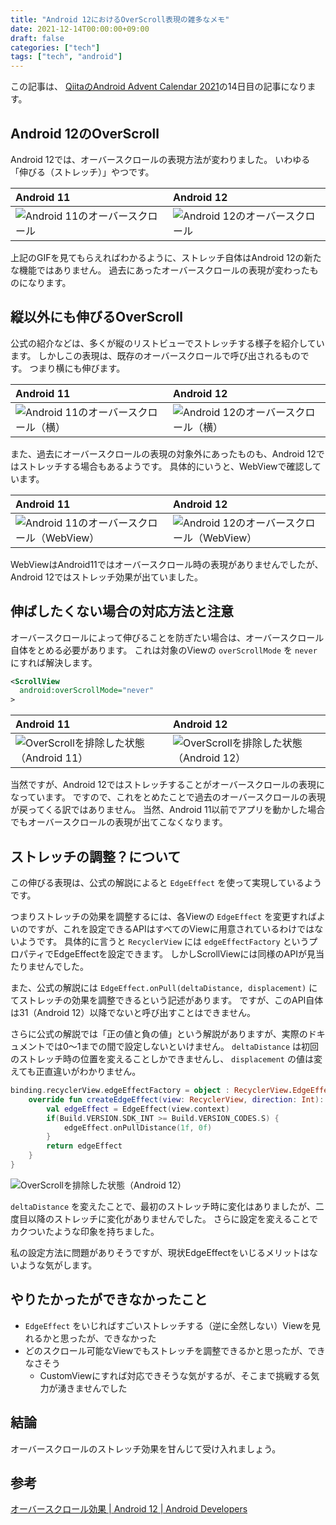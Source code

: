 ```yaml
---
title: "Android 12におけるOverScroll表現の雑多なメモ"
date: 2021-12-14T00:00:00+09:00
draft: false
categories: ["tech"]
tags: ["tech", "android"]
---
```


この記事は、 [QiitaのAndroid Advent Calendar 2021](https://qiita.com/advent-calendar/2021/android)の14日目の記事になります。

## Android 12のOverScroll

Android 12では、オーバースクロールの表現方法が変わりました。
いわゆる「伸びる（ストレッチ）」やつです。

Android 11 | Android 12
:--- | :---
![Android 11のオーバースクロール](/note/image/advent2021-android-overscroll/vertical_android11.gif) | ![Android 12のオーバースクロール](/note/image/advent2021-android-overscroll/vertical_android12.gif)

上記のGIFを見てもらえればわかるように、ストレッチ自体はAndroid 12の新たな機能ではありません。
過去にあったオーバースクロールの表現が変わったものになります。

## 縦以外にも伸びるOverScroll

公式の紹介などは、多くが縦のリストビューでストレッチする様子を紹介しています。
しかしこの表現は、既存のオーバースクロールで呼び出されるものです。
つまり横にも伸びます。

Android 11 | Android 12
:--- | :---
![Android 11のオーバースクロール（横）](/note/image/advent2021-android-overscroll/horizontal_android11.gif) | ![Android 12のオーバースクロール（横）](/note/image/advent2021-android-overscroll/horizontal_android12.gif)

また、過去にオーバースクロールの表現の対象外にあったものも、Android 12ではストレッチする場合もあるようです。
具体的にいうと、WebViewで確認しています。

Android 11 | Android 12
:--- | :---
![Android 11のオーバースクロール（WebView）](/note/image/advent2021-android-overscroll/webview_android11.gif) | ![Android 12のオーバースクロール（WebView）](/note/image/advent2021-android-overscroll/webview_android12.gif)

WebViewはAndroid11ではオーバースクロール時の表現がありませんでしたが、Android 12ではストレッチ効果が出ていました。

## 伸ばしたくない場合の対応方法と注意

オーバースクロールによって伸びることを防ぎたい場合は、オーバースクロール自体をとめる必要があります。
これは対象のViewの `overScrollMode` を `never` にすれば解決します。

``` xml
<ScrollView
  android:overScrollMode="never"
>
```

Android 11 | Android 12
:--- | :---
![OverScrollを排除した状態（Android 11）](/note/image/advent2021-android-overscroll/overscroll_never_android11.gif) | ![OverScrollを排除した状態（Android 12）](/note/image/advent2021-android-overscroll/overscroll_never_android12.gif)

当然ですが、Android 12ではストレッチすることがオーバースクロールの表現になっています。
ですので、これをとめたことで過去のオーバースクロールの表現が戻ってくる訳ではありません。
当然、Android 11以前でアプリを動かした場合でもオーバースクロールの表現が出てこなくなります。

## ストレッチの調整？について

この伸びる表現は、公式の解説によると `EdgeEffect` を使って実現しているようです。

つまりストレッチの効果を調整するには、各Viewの `EdgeEffect` を変更すればよいのですが、これを設定できるAPIはすべてのViewに用意されているわけではないようです。
具体的に言うと `RecyclerView` には `edgeEffectFactory` というプロパティでEdgeEffectを設定できます。
しかしScrollViewには同様のAPIが見当たりませんでした。

また、公式の解説には `EdgeEffect.onPull(deltaDistance, displacement)` にてストレッチの効果を調整できるという記述があります。
ですが、このAPI自体は31（Android 12）以降でないと呼び出すことはできません。

さらに公式の解説では「正の値と負の値」という解説がありますが、実際のドキュメントでは0〜1までの間で設定しないといけません。
`deltaDistance` は初回のストレッチ時の位置を変えることしかできませんし、 `displacement` の値は変えても正直違いがわかりません。

``` kotlin
binding.recyclerView.edgeEffectFactory = object : RecyclerView.EdgeEffectFactory() {
    override fun createEdgeEffect(view: RecyclerView, direction: Int): EdgeEffect {
        val edgeEffect = EdgeEffect(view.context)
        if(Build.VERSION.SDK_INT >= Build.VERSION_CODES.S) {
            edgeEffect.onPullDistance(1f, 0f)
        }
        return edgeEffect
    }
}
```

![OverScrollを排除した状態（Android 12）](/note/image/advent2021-android-overscroll/create_edgeeffect.gif)

`deltaDistance` を変えたことで、最初のストレッチ時に変化はありましたが、二度目以降のストレッチに変化がありませんでした。
さらに設定を変えることでカクついたような印象を持ちました。

私の設定方法に問題がありそうですが、現状EdgeEffectをいじるメリットはないような気がします。

## やりたかったができなかったこと

- `EdgeEffect` をいじればすごいストレッチする（逆に全然しない）Viewを見れるかと思ったが、できなかった
- どのスクロール可能なViewでもストレッチを調整できるかと思ったが、できなさそう
  - CustomViewにすれば対応できそうな気がするが、そこまで挑戦する気力が湧きませんでした

## 結論

オーバースクロールのストレッチ効果を甘んじて受け入れましょう。

## 参考

[オーバースクロール効果 \| Android 12 \| Android Developers](https://developer.android.google.cn/about/versions/12/overscroll)